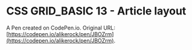 # CSS GRID_BASIC 13 - Article layout

A Pen created on CodePen.io. Original URL: [https://codepen.io/alikerock/pen/JBOZrm](https://codepen.io/alikerock/pen/JBOZrm).


